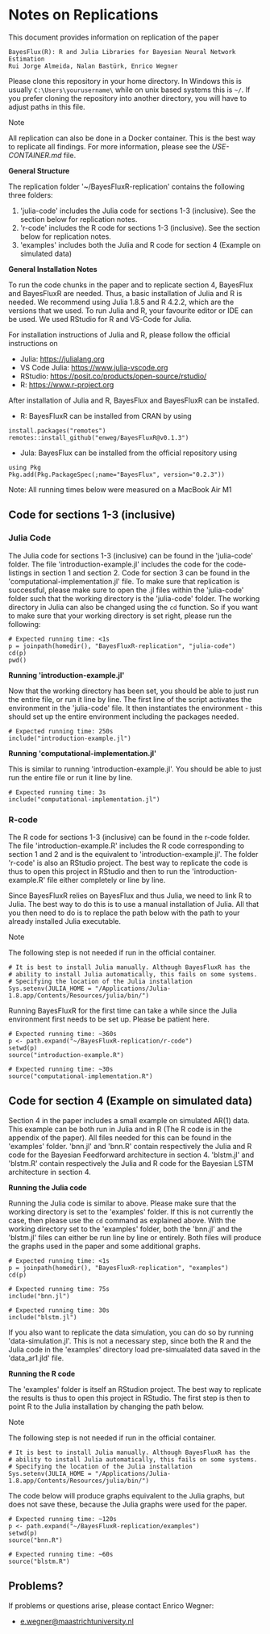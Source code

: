 # Notes on Replications

This document provides information on replication of the paper

	BayesFlux(R): R and Julia Libraries for Bayesian Neural Network Estimation
	Rui Jorge Almeida, Nalan Bastürk, Enrico Wegner

Please clone this repository in your home directory. In Windows this is usually 
`C:\Users\yourusername\` while on unix based systems this is `~/`. If you prefer
cloning the repository into another directory, you will have to adjust paths 
in this file. 

> [!NOTE]
> All replication can also be done in a Docker container. This is the best way to 
> replicate all findings. For more information, please see the *USE-CONTAINER.md* file.

**General Structure**

The replication folder '~/BayesFluxR-replication' contains the following three folders:

  1. 'julia-code' includes the Julia code for sections 1-3 (inclusive). See the
     section below for replication notes.
  2. 'r-code' includes the R code for sections 1-3 (inclusive). See the section
     below for replication notes. 
  3. 'examples' includes both the Julia and R code for section 4 (Example on
     simulated data)

**General Installation Notes**

To run the code chunks in the paper and to replicate section 4, BayesFlux and
BayesFluxR are needed. Thus, a basic installation of Julia and R is needed. We
recommend using Julia 1.8.5 and R 4.2.2, which are the versions that we used.
To run Julia and R, your favourite editor or IDE can be used. We used RStudio 
for R and VS-Code for Julia. 

For installation instructions of Julia and R, please follow the official
instructions on 

- Julia: https://julialang.org
- VS Code Julia: https://www.julia-vscode.org
- RStudio: https://posit.co/products/open-source/rstudio/
- R: https://www.r-project.org

After installation of Julia and R, BayesFlux and BayesFluxR can be installed. 

- R: BayesFluxR can be installed from CRAN by using 

```
install.packages("remotes")
remotes::install_github("enweg/BayesFluxR@v0.1.3")
```

- Jula: BayesFlux can be installed from the official repository using 

```
using Pkg
Pkg.add(Pkg.PackageSpec(;name="BayesFlux", version="0.2.3"))
```

Note: All running times below were measured on a MacBook Air M1


## Code for sections 1-3 (inclusive)


### Julia Code

The Julia code for sections 1-3 (inclusive) can be found in the 'julia-code'
folder. The file 'introduction-example.jl' includes the code for the
code-listings in section 1 and section 2. Code for section 3 can be found in the
'computational-implementation.jl' file. To make sure that replication is
successful, please make sure to open the .jl files within the 'julia-code' folder
such that the working directory is the 'julia-code' folder. The working
directory in Julia can also be changed using the `cd` function. So if you want
to make sure that your working directory is set right, please run the following: 

```
# Expected running time: <1s
p = joinpath(homedir(), "BayesFluxR-replication", "julia-code")
cd(p)
pwd()
```


**Running 'introduction-example.jl'**

Now that the working directory has been set, you should be able to just run the
entire file, or run it line by line. The first line of the script activates the
environment in the 'julia-code' file. It then instantiates the environment -
this should set up the entire environment including the packages needed. 


```
# Expected running time: 250s
include("introduction-example.jl")
```


**Running 'computational-implementation.jl'**

This is similar to running 'introduction-example.jl'. You should be able to just
run the entire file or run it line by line. 

```
# Expected running time: 3s
include("computational-implementation.jl")
```


### R-code

The R code for sections 1-3 (inclusive) can be found in the r-code folder. The
file 'introduction-example.R' includes the R code corresponding to section 1 and
2 and is the equivalent to 'introduction-example.jl'. The folder 'r-code' is
also an RStudio project. The best way to replicate the code is thus to open
this project in RStudio and then to run the 'introduction-example.R' file either
completely or line by line. 

Since BayesFluxR relies on BayesFlux and thus Julia, we need to link R to Julia.
The best way to do this is to use a manual installation of Julia. All that you 
then need to do is to replace the path below with the path to your already 
installed Julia executable. 

> [!NOTE]
> The following step is not needed if run in the official container.

```
# It is best to install Julia manually. Although BayesFluxR has the
# ability to install Julia automatically, this fails on some systems.
# Specifying the location of the Julia installation
Sys.setenv(JULIA_HOME = "/Applications/Julia-1.8.app/Contents/Resources/julia/bin/")
```

Running BayesFluxR for the first time can take a while since the Julia
environment first needs to be set up. Please be patient here. 

```
# Expected running time: ~360s
p <- path.expand("~/BayesFluxR-replication/r-code")
setwd(p)
source("introduction-example.R")
```

```
# Expected running time: ~30s
source("computational-implementation.R")
```

## Code for section 4 (Example on simulated data)

Section 4 in the paper includes a small example on simulated AR(1) data. This
example can be both run in Julia and in R (The R code is in the appendix of the
paper). All files needed for this can be found in the 'examples' folder.
'bnn.jl' and 'bnn.R' contain respectively the Julia and R code for the Bayesian
Feedforward architecture in section 4. 'blstm.jl' and 'blstm.R' contain
respectively the Julia and R code for the Bayesian LSTM architecture in section 4. 

**Running the Julia code**

Running the Julia code is similar to above. Please make sure that the working
directory is set to the 'examples' folder. If this is not currently the case,
then please use the `cd` command as explained above. With the working directory
set to the 'examples' folder, both the 'bnn.jl' and the 'blstm.jl' files can
either be run line by line or entirely. Both files will produce the graphs used
in the paper and some additional graphs. 

```
# Expected running time: <1s
p = joinpath(homedir(), "BayesFluxR-replication", "examples")
cd(p)
```

```
# Expected running time: 75s
include("bnn.jl")
```

```
# Expected running time: 30s
include("blstm.jl")
```

If you also want to replicate the data simulation, you can do so by running 
'data-simulation.jl'. This is not a necessary step, since both the R and the 
Julia code in the 'examples' directory load pre-simualated data saved in the 
'data_ar1.jld' file. 

**Running the R code**

The 'examples' folder is itself an RStudion project. The best way to replicate
the results is thus to open this project in RStudio. The first step is then to
point R to the Julia installation by changing the path below. 

> [!NOTE]
> The following step is not needed if run in the official container.

```
# It is best to install Julia manually. Although BayesFluxR has the
# ability to install Julia automatically, this fails on some systems.
# Specifying the location of the Julia installation
Sys.setenv(JULIA_HOME = "/Applications/Julia-1.8.app/Contents/Resources/julia/bin/")
```

The code below will produce graphs equivalent to the Julia graphs, but does not 
save these, because the Julia graphs were used for the paper. 

```
# Expected running time: ~120s
p <- path.expand("~/BayesFluxR-replication/examples")
setwd(p)
source("bnn.R")
```

```
# Expected running time: ~60s
source("blstm.R")
```

## Problems? 

If problems or questions arise, please contact Enrico Wegner:
 - e.wegner@maastrichtuniversity.nl
